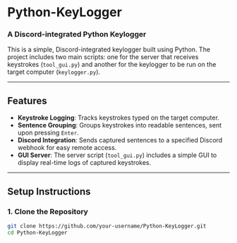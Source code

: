 # Python-KeyLogger

### A Discord-integrated Python Keylogger

This is a simple, Discord-integrated keylogger built using Python. The project includes two main scripts: one for the server that receives keystrokes (`tool_gui.py`) and another for the keylogger to be run on the target computer (`keylogger.py`).

---

## Features

- **Keystroke Logging**: Tracks keystrokes typed on the target computer.
- **Sentence Grouping**: Groups keystrokes into readable sentences, sent upon pressing `Enter`.
- **Discord Integration**: Sends captured sentences to a specified Discord webhook for easy remote access.
- **GUI Server**: The server script (`tool_gui.py`) includes a simple GUI to display real-time logs of captured keystrokes.

---

## Setup Instructions

### **1. Clone the Repository**

```bash
git clone https://github.com/your-username/Python-KeyLogger.git
cd Python-KeyLogger
